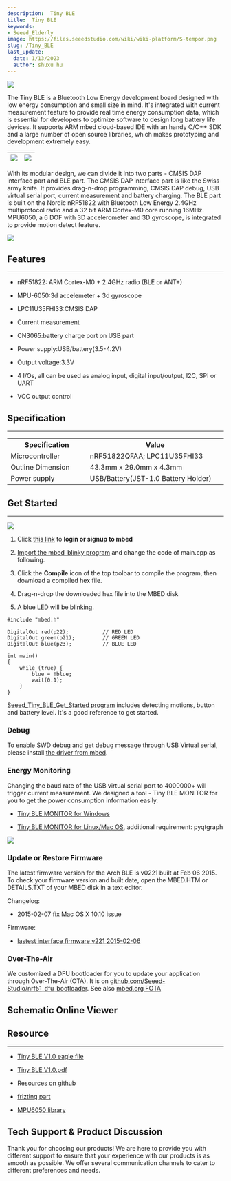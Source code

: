 ```yaml
---
description:  Tiny BLE
title:  Tiny BLE
keywords:
- Seeed_Elderly
image: https://files.seeedstudio.com/wiki/wiki-platform/S-tempor.png
slug: /Tiny_BLE
last_update:
  date: 1/13/2023
  author: shuxu hu
---
```


![](https://files.seeedstudio.com/wiki/Tiny_BLE/img/BLE_Smurfs_Photo.png)

The Tiny BLE is a Bluetooth Low Energy development board designed with low energy consumption and small size in mind. It's integrated with current measurement feature to provide real time energy consumption data, which is essential for developers to optimize software to design long battery life devices. It supports ARM mbed cloud-based IDE with an handy C/C++ SDK and a large number of open source libraries, which makes prototyping and development extremely easy.

|![](https://files.seeedstudio.com/wiki/Tiny_BLE/img/Ble_smurfs_interface.png) |![](https://files.seeedstudio.com/wiki/Tiny_BLE/img/Ble_smurfs_ble.png)
|---|---|

With its modular design, we can divide it into two parts - CMSIS DAP interface part and BLE part. The CMSIS DAP interface part is like the Swiss army knife. It provides drag-n-drop programming, CMSIS DAP debug, USB virtual serial port, current measurement and battery charging. The BLE part is built on the Nordic nRF51822 with Bluetooth Low Energy 2.4GHz multiprotocol radio and a 32 bit ARM Cortex-M0 core running 16MHz. MPU6050, a 6 DOF with 3D accelerometer and 3D gyroscope, is integrated to provide motion detect feature.

[![](https://files.seeedstudio.com/wiki/Seeed-WiKi/docs/images/300px-Get_One_Now_Banner-ragular.png)](https://www.seeedstudio.com/Seeed-Tiny-BLE-BLE-%2B-6DOF-Mbed-Platform-p-2268.html)

## Features

---
- nRF51822: ARM Cortex-M0 + 2.4GHz radio (BLE or ANT+)

- MPU-6050:3d accelemeter + 3d gyroscope

- LPC11U35FHI33:CMSIS DAP

- Current measurement

- CN3065:battery charge port on USB part

- Power supply:USB/battery(3.5-4.2V)
- Output voltage:3.3V

- 4 I/Os, all can be used as analog input, digital input/output, I2C, SPI or UART

- VCC output control

## Specification

---
<table>
<tr>
<th>Specification</th>
<th>Value</th>
</tr>
<tr>
<td width="200px">Microcontroller</td>
<td width="400px">nRF51822QFAA; LPC11U35FHI33</td>
</tr>
<tr>
<td>Outline Dimension</td>
<td>43.3mm x 29.0mm x 4.3mm</td>
</tr>
<tr>
<td>Power supply</td>
<td>USB/Battery(JST-1.0 Battery Holder)</td>
</tr>
</table>

## Get Started

---
![](https://files.seeedstudio.com/wiki/Tiny_BLE/img/Get_started_with_mbed.png)

1. Click [this link](https://developer.mbed.org/compiler/#import:/teams/mbed/code/mbed_blinky/;platform:Seeed-Tiny-BLE) to **login or signup to mbed**

2. [Import the mbed_blinky program](https://developer.mbed.org/compiler/#import:/teams/mbed/code/mbed_blinky/;platform:Seeed-Tiny-BLE) and change the code of main.cpp as following.

3. Click the **Compile** icon of the top toolbar to compile the program, then download a compiled hex file.

4. Drag-n-drop the downloaded hex file into the MBED disk

5. A blue LED will be blinking.

```
#include "mbed.h"

DigitalOut red(p22);           // RED LED
DigitalOut green(p21);         // GREEN LED
DigitalOut blue(p23);          // BLUE LED

int main()
{
    while (true) {
        blue = !blue;
        wait(0.1);
    }
}
```

[Seeed_Tiny_BLE_Get_Started program](http://developer.mbed.org/teams/Seeed/code/Seeed_Tiny_BLE_Get_Started/) includes detecting motions, button and battery level. It's a good reference to get started.

### Debug

To enable SWD debug and get debug message through USB Virtual serial, please install [the driver from mbed](https://developer.mbed.org/handbook/Windows-serial-configuration).

### Energy Monitoring

Changing the baud rate of the USB virtual serial port to 4000000+ will trigger current measurement. We designed a tool - Tiny BLE MONITOR for you to get the power consumption information easily.

- [Tiny BLE MONITOR for Windows](http://tangram.qiniudn.com/ble_smurfs_monitor_v0.1.exe)

- [Tiny BLE MONITOR for Linux/Mac OS](https://github.com/Seeed-Studio/Tiny_BLE/tree/master/utils), additional requirement: pyqtgraph

![](https://files.seeedstudio.com/wiki/Tiny_BLE/img/Ble_smurfs_monitor_preview.png)

### Update or Restore Firmware

The latest firmware version for the Arch BLE is v0221 built at Feb 06 2015. To check your firmware version and built date, open the MBED.HTM or DETAILS.TXT of your MBED disk in a text editor.

Changelog:

- 2015-02-07 fix Mac OS X 10.10 issue

Firmware:

- [lastest interface firmware v221 2015-02-06](https://github.com/Seeed-Studio/Tiny_BLE/raw/master/seeed_tiny_ble_interface_latest.bin)

### Over-The-Air

We customized a DFU bootloader for you to update your application through Over-The-Air (OTA). It is on [github.com/Seeed-Studio/nrf51_dfu_bootloader](https://github.com/Seeed-Studio/nrf51_dfu_bootloader). See also [mbed.org FOTA](https://developer.mbed.org/teams/Bluetooth-Low-Energy/wiki/Firmware-Over-the-Air-FOTA-Updates)

## Schematic Online Viewer

<div className="altium-ecad-viewer" data-project-src="https://files.seeedstudio.com/wiki/Tiny_BLE/res/BLE_Smurfs_v1.0.zip" style={{borderRadius: '0px 0px 4px 4px', height: 500, borderStyle: 'solid', borderWidth: 1, borderColor: 'rgb(241, 241, 241)', overflow: 'hidden', maxWidth: 1280, maxHeight: 700, boxSizing: 'border-box'}}>
</div>

## Resource

---
- [Tiny BLE V1.0 eagle file](https://files.seeedstudio.com/wiki/Tiny_BLE/res/BLE_Smurfs_v1.0.zip)

- [Tiny BLE V1.0.pdf](https://files.seeedstudio.com/wiki/Tiny_BLE/res/BLE_Smurfs_v1.0_PDF.pdf)

- [Resources on github](https://github.com/Seeed-Studio/Tiny_BLE)

- [frizting part](https://github.com/Seeed-Studio/Tiny_BLE/blob/master/tiny_ble.fzpz)

- [MPU6050 library](http://developer.mbed.org/teams/Seeed/code/eMPL_MPU6050/)

## Tech Support & Product Discussion

Thank you for choosing our products! We are here to provide you with different support to ensure that your experience with our products is as smooth as possible. We offer several communication channels to cater to different preferences and needs.

<div class="button_tech_support_container">
<a href="https://forum.seeedstudio.com/" class="button_forum"></a>
<a href="https://www.seeedstudio.com/contacts" class="button_email"></a>
</div>

<div class="button_tech_support_container">
<a href="https://discord.gg/eWkprNDMU7" class="button_discord"></a>
<a href="https://github.com/Seeed-Studio/wiki-documents/discussions/69" class="button_discussion"></a>
</div>
